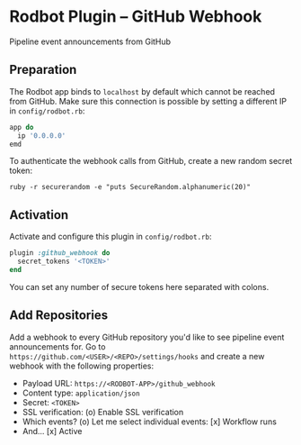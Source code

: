 # Rodbot Plugin – GitHub Webhook

Pipeline event announcements from GitHub

## Preparation

The Rodbot app binds to `localhost` by default which cannot be reached from GitHub. Make sure this connection is possible by setting a different IP in `config/rodbot.rb`:

```ruby
app do
  ip '0.0.0.0'
emd
```

To authenticate the webhook calls from GitHub, create a new random secret token:

```
ruby -r securerandom -e "puts SecureRandom.alphanumeric(20)"
```

## Activation

Activate and configure this plugin in `config/rodbot.rb`:

```ruby
plugin :github_webhook do
  secret_tokens '<TOKEN>'
end
```

You can set any number of secure tokens here separated with colons.

## Add Repositories

Add a webhook to every GitHub repository you'd like to see pipeline event announcements for. Go to `https://github.com/<USER>/<REPO>/settings/hooks` and create a new webhook with the following properties:

* Payload URL: `https://<RODBOT-APP>/github_webhook`
* Content type: `application/json`
* Secret: `<TOKEN>`
* SSL verification: (o) Enable SSL verification
* Which events? (o) Let me select individual events: [x] Workflow runs
* And... [x] Active
